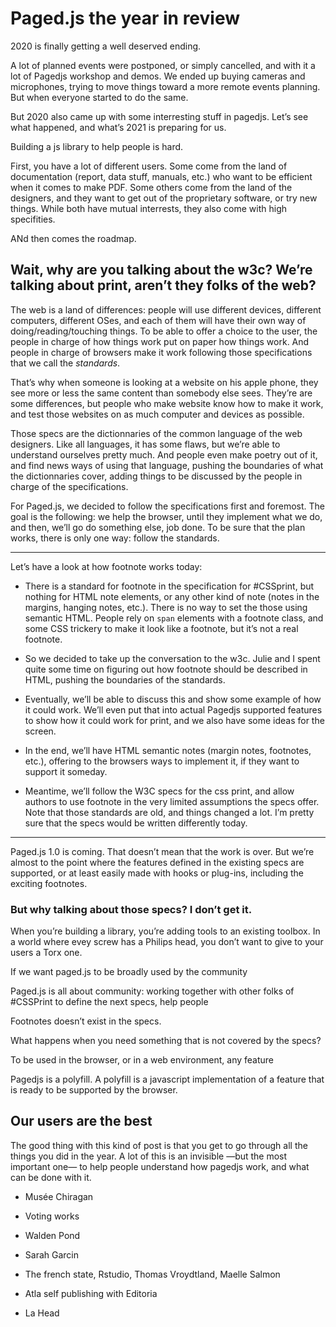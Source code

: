 # Paged.js the year in review



2020 is finally getting a well deserved ending. 

A lot of planned events were postponed, or simply cancelled, and with it a lot of Pagedjs workshop and demos. We ended up buying cameras and microphones, trying to move things toward a more remote events planning. But when everyone started to do the same.

But 2020 also came up with some interresting stuff in pagedjs. Let’s see what happened, and what’s 2021 is preparing for us. 



Building a js library to help people is hard. 

First, you have a lot of different users. Some come from the land of documentation (report, data stuff, manuals, etc.) who want to be efficient when it comes to make PDF. Some others come from the land of the designers, and they want to get out of the proprietary software, or try new things. While both have mutual interrests, they also come with high specifities. 

ANd then comes the roadmap.



## Wait, why are you talking about the w3c? We’re talking about print, aren’t they folks of the web?

The web is a land of differences: people will use different devices, different computers, different OSes, and each of them will have their own way of doing/reading/touching things. To be able to offer a choice to the user, the people in charge of how things work put on paper how things work. And people in charge of browsers make it work following those specifications that we call the *standards*.

That’s why when someone is looking at a website on his apple phone, they see more or less the same content than somebody else sees. They’re are some differences, but people who make website know how to make it work, and test those websites on as much computer and devices as possible.

Those specs are the dictionnaries of the common language of the web designers. Like all languages, it has some flaws, but we’re able to understand ourselves pretty much. And people even make poetry out of it, and find news ways of using that language, pushing the boundaries of what the dictionnaries cover, adding things to be discussed by the people in charge of the specifications.

For Paged.js, we decided to follow the specifications first and foremost. The goal is the following: we help the browser, until they implement what we do, and then, we’ll go do something else, job done. To be sure that the plan works, there is only one way: follow the standards. 



---

Let’s have a look at how footnote works today:

- There is a standard for footnote in the specification for #CSSprint, but nothing for HTML note elements, or any other kind of note (notes in the margins, hanging notes, etc.). There is no way to set the those using semantic HTML. People rely on `span` elements with a footnote class, and some CSS trickery to make it look like a footnote, but it’s not a real footnote.

- So we decided to take up the conversation to the w3c. Julie and I spent quite some time on figuring out how footnote should be described in HTML, pushing the boundaries of the standards.

- Eventually, we’ll be able to discuss this and show some example of how it could work. We’ll even put that into actual Pagedjs supported features to show how it could work for print, and we also have some ideas for the screen.

- In the end, we’ll have HTML semantic notes (margin notes, footnotes, etc.), offering to the browsers ways to implement it, if they want to support it someday. 

- Meantime, we’ll follow the W3C specs for the css print, and allow authors to use footnote in the very limited assumptions the specs offer. Note that those standards are old, and things changed a lot. I’m pretty sure that the specs would be written differently today.

---

Paged.js 1.0 is coming. That doesn’t mean that the work is over. But we’re almost to the point where the features defined in the existing specs are supported, or at least easily made with hooks or plug-ins, including the exciting footnotes. 













### But why talking about those specs? I don’t get it.

When you’re building a library, you’re adding tools to an existing toolbox. In a world where evey screw has a Philips head, you don’t want to give to your users a Torx one.

If we want paged.js to be broadly used by the community 

Paged.js is all about community: working together with other folks of #CSSPrint to define the next specs, help people 

Footnotes doesn’t exist in the specs.

What happens when you need something that is not covered by the specs?






 



To be used in the browser, or in a web environment, any feature 

Pagedjs is a polyfill. A polyfill is a javascript implementation of a feature that is ready to be supported by the browser.



## Our users are the best

The good thing with this kind of post is that you get to go through all the things you did in the year. A lot of this is an invisible —but the most important one— to help people understand how pagedjs work, and what can be done with it.

- Musée Chiragan

- Voting works

- Walden Pond

- Sarah Garcin

- The french state, Rstudio, Thomas  Vroydtland, Maelle Salmon

- Atla self publishing with Editoria

- La Head





















